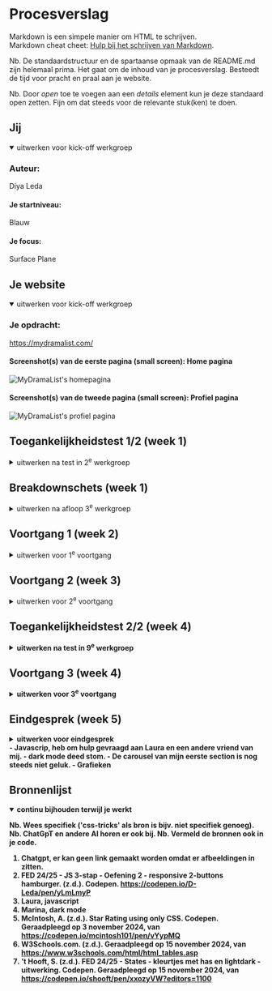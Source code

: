 # Procesverslag
Markdown is een simpele manier om HTML te schrijven.  
Markdown cheat cheet: [Hulp bij het schrijven van Markdown](https://github.com/adam-p/markdown-here/wiki/Markdown-Cheatsheet).

Nb. De standaardstructuur en de spartaanse opmaak van de README.md zijn helemaal prima. Het gaat om de inhoud van je procesverslag. Besteedt de tijd voor pracht en praal aan je website.

Nb. Door *open* toe te voegen aan een *details* element kun je deze standaard open zetten. Fijn om dat steeds voor de relevante stuk(ken) te doen.





## Jij

<details open>
  <summary>uitwerken voor kick-off werkgroep</summary>

  ### Auteur:
  Diya Leda

  #### Je startniveau:
  Blauw

  #### Je focus:
  Surface Plane
 
</details>





## Je website

<details open>
  <summary>uitwerken voor kick-off werkgroep</summary>

  ### Je opdracht:
  https://mydramalist.com/ 

  #### Screenshot(s) van de eerste pagina (small screen): Home pagina
  <img src="readme-images/WebsiteOud/HomePaginaOud.png" width="375px" alt="MyDramaList's homepagina">

  #### Screenshot(s) van de tweede pagina (small screen): Profiel pagina
  <img src="readme-images/WebsiteOud/ProfielPaginaOud.png" width="375px" alt="MyDramaList's profiel pagina">
 
</details>



## Toegankelijkheidstest 1/2 (week 1)

<details>
  <summary>uitwerken na test in 2<sup>e</sup> werkgroep</summary>

  ### Bevindingen
  Content
  <ul>
    <li>In het menu staan dingen dubbel. </li>
    <li>Op de Profiel pagina bevat 1 afkorting, Recs-> Recommendations </li>
    <li>Afbeeldingen in de News blok hebben geen omschrijving. </li>
  </ul>

  Global code
  <ul>
    <li>De lang-element is heel kort, geen idee wat dat betekend.</li>
    <li>Knoppen hebben geen toegankelijke naam.</li>
    <li>Img geen Alt-kenmerk of geen goeie naam.</li>
    <li>frame-element hebben geen titel.</li>
    <li>Links hebben geen herkenbare naam.</li>
    <li>Contrast voor- en achtergrond zijn niet goed.</li>
    <li>Tikdoelen zijn niet groot genoeg of er is niet voldoende lege ruimte.</li>
    <li>Kopelementen worden niet weergeven in aflopende volgorde. h1-> h2-> h6</li>
  </ul>

  Keyboard
  <ul>
    <li>Toen ik een keer op enter drukte ging de profiel naviagatie open. Maar na het refrence werkte het niet meer. 
        Ik kon wel zeker naar beneden en boven</li>
  </ul>

  Mobile and touch
  <ul>
    <li>Ik kan het niet rond draaien, wel in en uit zoomen.</li>
    <li>Het knopje om shows toe te voegen zijn erg klein. Ik klik dan soms mis op de titel (die leid dan naar de show pagina).</li>
    <li>De licht en donker knop in de footer(staat dubble) is moeilijk te klikken. Kan ook zijn dat het heel langzaam is qua reactie.</li>
  </ul>

Headings
  <ul>
    <li>De h1 is op de homepagina hidden.</li>
    <li>Kopelementen worden niet weergeven in aflopende volgorde. h1-> h2-> h6</li>
  </ul>

  List
  <ul>
    <li>Op de homepagina maken ze niet gebruik van een list (zover ik heb gezien).</li>
  </ul>

  Images
  <ul>
    <li>Img's bij News hebben ze geen naam.</li>
  </ul>

  Controles
  <ul>
    <li>Allen de navigatie maakt gebruik van een hover. In de footer zijn de links niet duidelijk.</li>
    <li>Geen skip link.</li>
    <li>Geen button's maar a-element.</li>
  </ul>

Appearance
  <ul>
    <li>De tekst wordt niet groter, allen de website (geen idee of dat het zo werkt of dat het fout gaat).</li>
  </ul>

Color contrast
  <ul>
    <li>Voor de normale tekst is het qua grote of kleur niet altijd goed. De kleuren zijn op sommige plekken blauw of grijs en
        die zijn niet even duidelijk als de zwart (donkere blauw?).</li>
  </ul>
</details>



## Breakdownschets (week 1)

<details>
  <summary>uitwerken na afloop 3<sup>e</sup> werkgroep</summary>

  ### de hele Home pagina: 
  <img src="readme-images/WebsiteOud/HomePaginaOudSchets.jpg" width="375px" alt="breakdown van de hele home pagina">

  ### de hele Profiel pagina: 
  <img src="readme-images/WebsiteOud/ProfielPaginaOudSchets.jpg" width="375px" alt="breakdown van de hele profiel pagina">

  ### dynamisch deel (menu): 
  <img src="readme-images/WebsiteOud/MenuOudschets.jpg" width="375px" alt="breakdown van een menu">
  <img src="readme-images/WebsiteOud/ProfielMenuOudSchets.jpg" width="375px" alt="breakdown van een profiel menu">

</details>





## Voortgang 1 (week 2)

<details>
  <summary>uitwerken voor 1<sup>e</sup> voortgang</summary>

  ### Stand van zaken
  Voor het eerste voortgangsgesprek heb ik aan de homepagina gewerkt. Voor de eerste les heb ik wel alle sections in de HTML gezet, anders leek het zo weinig. 

  Sommige sections lijken veel op elkaar, dus die kan ik dan weghalen. 


  #### Section switch
  <img src="readme-images/bespreking/w1.1.png" idth="375px" alt="Section switch" >

  #### Rating
   <img src="readme-images/bespreking/w1.2.png" idth="375px" alt="Rating">


  ### Agenda voor meeting
  samen met je groepje opstellen

  |     Diya        | Giulietta          | Keysha         | Thi                  |
  | ---             | ---                | ---            | ---                  |
  | section switch  | form               | Section switch | Slide show           |
  | Rating          | Pagina veranderd   | List           | span before:: after::|
  | ...             | ...                | ...            | ...                  |


  ### Verslag van meeting
  hier na afloop snel de uitkomsten van de meeting vastleggen

  - Section switch-> Hoeft niet te maken. Maar ik wil het wel, omdat het er gewoon  interessant lijkt en ik wil wel nieuwe dingen leren.
  - Rating-> gewoon faken
  - Hover werkte niet-> Hover werkt niet op telefoon formaat. ☹
    - Hover image, transition, opacity
  - More '>>'->  aanpassen, niet de driekhoek van het toetsenbord gebruiken. 
  - Grid maken voor je lijst of voor je lijst.
  - h2::before{}
  - <h1><img scr="" alt="website titel"></h1>

</details>





## Voortgang 2 (week 3)

<details>
  <summary>uitwerken voor 2<sup>e</sup> voortgang</summary>

  #### Carousal
  Hoe het eruit moet zien:
   <img src="readme-images/bespreking/w2.1.png" idth="375px" alt="Carousal" >
  Wat ik nu heb:
   <img src="readme-images/bespreking/w2.2.png" idth="375px" alt="Carousal" >
    - Ik heb aan Chatgpt gevraagd hoe ik dit zou maken, heb ik de divs veranderd naar section's en andere dingen. En nu wilt hij niet helemaal werken. 
  - Ook vroeg ik mij af of we een <strong>a om de article<strong> kunnen zetten of dat ik een ul, en dan a als article. Want dat heb ik bij andere stukken zo gedaan.

  #### Nth-last-of-child
  <img src="readme-images/bespreking/w2.3" idth="375px" alt="nth-last-of-child probleem" >
  <img src="readme-images/bespreking/w2.4" idth="375px" alt="nth-last-of-child probleem" >
  -Ik heb mijn code in een section gezet, die section benoemt in de css met behulp van nth-last-of-child. Maar hij wilt niks doen. Bij section 4 wilt hij het wel doen, maar bij de rest van de sections niet en ik heb geen idee waarom. 



  ### Agenda voor meeting
  samen met je groepje opstellen

  |     Diya          | Giulietta          | Keysha                    | Thi           |
  | ---               | ---                | ---                       | ---           |
  |   carousel        |  video background  | extra ruimte in de nav    | Navigatie x   |
  | nth-last-of-child | nav sticky         | kleur veranderen svg      | img size      |
  | ...               | ...                | ...                       | ...           |


  ### Verslag van meeting
  hier na afloop snel de uitkomsten van de meeting vastleggen

  - Font downloaden op google. Reset refresh. Inspect-> Network-> Font.
  - nth-of-type telt van 1t/m verder
  - Mag twee navs
  - position: fixed, om elementen vast te zetten. top: 0, right:0, left:0. 
  - Sluitmenu naar rechts. 
  - justify-self:end;

  - Lelijke manier icoon veranderen: filter: invert(1);. Van wit naar zwart of zwart naar wit. 
  - Mooie manier icoon veranderen: svg openen in studio code, de link pakken en in je html zetten. svg benoemen in de CSS en kleur veranderen




</details>





## Toegankelijkheidstest 2/2 (week 4)

<details>
  <summary>uitwerken na test in 9<sup>e</sup> werkgroep</summary>

  ### Verbeteringen
  Lijst met je bevindingen die in de test naar voren kwamen (geef ook aan wat er verbeterd is):

  ### Wat ik nog moet verbeteren
  - 
</details>





## Voortgang 3 (week 4)

<details>
  <summary>uitwerken voor 3<sup>e</sup> voortgang</summary>

  ### Tweede menu
  <img src="readme-images/bespreking/w.3.1.png" idth="375px" alt="Tweede menu" >
  Ik heb nog problemen met mijn nav. Maar daarbuiten heb ik nog een menu maar ik heb geen idee hoe ik die
  moet toevoegen. Ik heb al online gekeken, maar met de javascript geeft heb mij gewoon hoofdpijn. 

  ### Speciale button
  <img src="readme-images/bespreking/w.3.2.1.png" idth="375px" alt="speciale butten" >
  In mijn footer heb ik meerderekeren deze knop, maar ik heb ook echt geen idee hoe ik deze moet maken. Of hoe ze uberhaupt heten. 
  <img src="readme-images/bespreking/w.3.2.2.png" idth="375px" alt="speciale butten hover" >
  Als je er overheen hovered veranderd de kleur. Animatie???


  ### Agenda voor meeting
  samen met je groepje opstellen

  |     Diya          | Giulietta              | Keysha  | Thi           |
  | ---               | ---                    | ---     | ---           |
  |   andere menu     |  img + tekst stijlen   |         | tekst op plaatje              |
  | speciale button   | grid                       |         | filter tabs              |
  | ...               | ...                    | ...     | ...           |

  ### Verslag van meeting
  hier na afloop snel de uitkomsten van de meeting vastleggen

  - display flex 
  - flex wrap
  - nog een punt
  - afbeelding grijze filter over heen-> ::before (even video zoeken)
  - Special button, de tekst wegghalen daar de svg in doen en vormgeven. 

</details>





## Eindgesprek (week 5)

<details>
  <summary>uitwerken voor eindgesprek</summary>

  ### Je uitkomst - karakteristiek screenshots:
  <img src="readme-images/dummy-plaatje.jpg" width="375px" alt="uitomst opdracht 1">


  ### Dit ging goed/Heb ik geleerd: 
  Korte omschrijving met plaatjes
  <img src="readme-images/dummy-plaatje.jpg" width="375px" alt="top">
  - active, als je erop klikt veranderd de kleur. Kan het gebruiken inplaats van een hover voor telefoon. 
  - li-> a -> de rest in nesten mag.
  - Grid, heb er vaker nu mee gewerkt, dus snap ik het beter. 
  - Opstelling van mijn HTML, overzichtelijkheid.
  - span gebruiken voor bepaalde stijling keuzes. 


  ### Dit was lastig/Is niet gelukt:
  Korte omschrijving met plaatjes
  <img src="readme-images/dummy-plaatje.jpg" width="375px" alt="bummer">
</details>
  - Javascrip, heb om hulp gevraagd aan Laura en een andere vriend van mij. 
  - dark mode deed stom.
  - De carousel van mijn eerste section is nog steeds niet geluk.
  - Grafieken





## Bronnenlijst

<details open>
  <summary>continu bijhouden terwijl je werkt</summary>

  Nb. Wees specifiek ('css-tricks' als bron is bijv. niet specifiek genoeg). 
  Nb. ChatGpT en andere AI horen er ook bij.
  Nb. Vermeld de bronnen ook in je code.

  1. Chatgpt, er kan geen link gemaakt worden omdat er afbeeldingen in zitten.
  2. FED 24/25 - JS 3-stap  - Oefening 2 - responsive  2-buttons hamburger. (z.d.). Codepen. https://codepen.io/D-Leda/pen/yLmLmyP
  3. Laura, javascript
  4. Marina, dark mode
  5. McIntosh, A. (z.d.). Star Rating using only CSS. Codepen. Geraadpleegd op 3 november 2024, van https://codepen.io/mcintosh101/pen/vYypMQ
  6. W3Schools.com. (z.d.). Geraadpleegd op 15 november 2024, van https://www.w3schools.com/html/html_tables.asp
  7. ’t Hooft, S. (z.d.). FED 24/25 - States - kleurtjes met has en lightdark - uitwerking. Codepen. Geraadpleegd op 15 november 2024, van https://codepen.io/shooft/pen/xxozyVW?editors=1100

</details>
